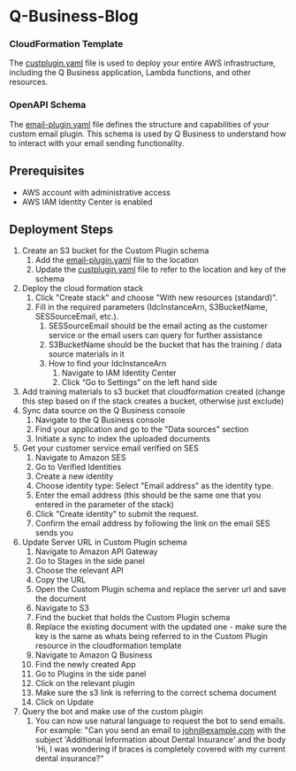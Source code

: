 # Q-Business-Blog

### CloudFormation Template

The [custplugin.yaml](custplugin.yaml) file is used to deploy your entire AWS infrastructure, including the Q Business application, Lambda functions, and other resources.

### OpenAPI Schema

The [email-plugin.yaml](email-plugin.yaml) file defines the structure and capabilities of your custom email plugin. This schema is used by Q Business to understand how to interact with your email sending functionality.

## Prerequisites

- AWS account with administrative access
- AWS IAM Identity Center is enabled

## Deployment Steps

1. Create an S3 bucket for the Custom Plugin schema
    1. Add the [email-plugin.yaml](email-plugin.yaml) file  to the location
    2. Update the [custplugin.yaml](custplugin.yaml) file to refer to the location and key of the schema
2. Deploy the cloud formation stack
    1. Click "Create stack" and choose "With new resources (standard)".
    2. Fill in the required parameters (IdcInstanceArn, S3BucketName, SESSourceEmail, etc.).
        1. SESSourceEmail should be the email acting as the customer service or the email users can query for further assistance
        2. S3BucketName should be the bucket that has the training / data source materials in it
        3. How to find your IdcInstanceArn
            1. Navigate to IAM Identity Center
            2. Click “Go to Settings” on the left hand side
3. Add training materials to s3 bucket that cloudformation created (change this step based on if the stack creates a bucket, otherwise just exclude)
4. Sync data source on the Q Business console
    1. Navigate to the Q Business console
    2. Find your application and go to the "Data sources" section
    3. Initiate a sync to index the uploaded documents
5. Get your customer service email verified on SES
    1. Navigate to Amazon SES
    2. Go to Verified Identities
    3. Create a new identity
    4. Choose identity type: Select "Email address" as the identity type.
    5. Enter the email address (this should be the same one that you entered in the parameter of the stack)
    6. Click "Create identity" to submit the request.
    7. Confirm the email address by following the link on the email SES sends you
6. Update Server URL in Custom Plugin schema
    1. Navigate to Amazon API Gateway
    2. Go to Stages in the side panel
    3. Choose the relevant API
    4. Copy the URL
    5. Open the Custom Plugin schema and replace the server url and save the document
    6. Navigate to S3
    7. Find the bucket that holds the Custom Plugin schema
    8. Replace the existing document with the updated one - make sure the key is the same as whats being referred to in the Custom Plugin          resource in the cloudformation template
    9. Navigate to Amazon Q Business
    10. Find the newly created App 
    11. Go to Plugins in the side panel
    12. Click on the relevant plugin
    13. Make sure the s3 link is referring to the correct schema document
    14. Click on Update
7. Query the bot and make use of the custom plugin
    1. You can now use natural language to request the bot to send emails. For example: "Can you send an email to john@example.com with the     subject 'Additional Information about Dental Insurance' and the body 'Hi, I was wondering if braces is completely covered with my           current dental insurance?“
